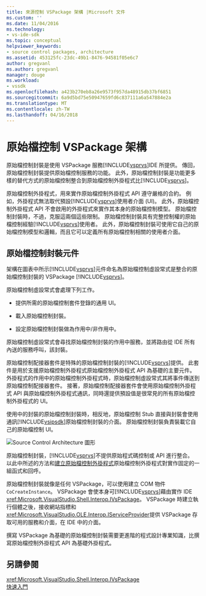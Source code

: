 ```yaml
---
title: 來源控制 VSPackage 架構 |Microsoft 文件
ms.custom: ''
ms.date: 11/04/2016
ms.technology:
- vs-ide-sdk
ms.topic: conceptual
helpviewer_keywords:
- source control packages, architecture
ms.assetid: 453125fc-23dc-49b1-8476-94581f05e6c7
author: gregvanl
ms.author: gregvanl
manager: douge
ms.workload:
- vssdk
ms.openlocfilehash: a423b270eb8a26e9573f957da48915db37bf6851
ms.sourcegitcommit: 6a9d5bd75e50947659fd6c837111a6a547884e2a
ms.translationtype: MT
ms.contentlocale: zh-TW
ms.lasthandoff: 04/16/2018
---
```

# <a name="source-control-vspackage-architecture"></a>原始檔控制 VSPackage 架構
原始檔控制封裝是使用 VSPackage 服務[!INCLUDE[vsprvs](../../code-quality/includes/vsprvs_md.md)]IDE 所提供。 傳回，原始檔控制封裝提供原始檔控制服務的功能。 此外，原始檔控制封裝是功能更多樣的替代方式的原始檔控制整合到原始檔控制外掛程式比[!INCLUDE[vsprvs](../../code-quality/includes/vsprvs_md.md)]。  
  
 原始檔控制外掛程式，用來實作原始檔控制外掛程式 API 遵守嚴格的合約。 例如，外掛程式無法取代預設[!INCLUDE[vsprvs](../../code-quality/includes/vsprvs_md.md)]使用者介面 (UI)。 此外，原始檔控制外掛程式 API 不會啟用的外掛程式來實作其本身的原始檔控制模型。 原始檔控制封裝時，不過，克服這兩個這些限制。 原始檔控制封裝具有完整控制權的原始檔控制經驗[!INCLUDE[vsprvs](../../code-quality/includes/vsprvs_md.md)]使用者。 此外，原始檔控制封裝可使用它自己的原始檔控制模型和邏輯，而且它可以定義所有原始檔控制相關的使用者介面。  
  
## <a name="source-control-package-components"></a>原始檔控制封裝元件  
 架構在圖表中所示[!INCLUDE[vsprvs](../../code-quality/includes/vsprvs_md.md)]元件命名為原始檔控制虛設常式是整合的原始檔控制封裝的 VSPackage [!INCLUDE[vsprvs](../../code-quality/includes/vsprvs_md.md)]。  
  
 原始檔控制虛設常式會處理下列工作。  
  
-   提供所需的原始檔控制套件登錄的通用 UI。  
  
-   載入原始檔控制封裝。  
  
-   設定原始檔控制封裝做為作用中/非作用中。  
  
 原始檔控制虛設常式會尋找原始檔控制封裝的作用中服務，並將路由從 IDE 所有內送的服務呼叫，該封裝。  
  
 原始檔控制配接器套件是特殊的原始檔控制封裝的[!INCLUDE[vsprvs](../../code-quality/includes/vsprvs_md.md)]提供。 此套件是用於支援原始檔控制外掛程式原始檔控制外掛程式 API 為基礎的主要元件。 外掛程式的作用中的原始檔控制外掛程式時，原始檔控制虛設常式其將事件傳送到原始檔控制配接器套件。 接著，原始檔控制配接器套件會使用原始檔控制外掛程式 API 與原始檔控制外掛程式通訊，同時還提供預設值是很常見的所有原始檔控制外掛程式的 UI。  
  
 使用中的封裝的原始檔控制封裝時，相反地，原始檔控制 Stub 直接與封裝會使用通訊[!INCLUDE[vsipsdk](../../extensibility/includes/vsipsdk_md.md)]原始檔控制封裝的介面。 原始檔控制封裝負責裝載它自己的原始檔控制 UI。  
  
 ![Source Control Architecture 圖形](../../extensibility/internals/media/vsipsccarch.gif "VSIPSCCArch")  
  
 原始檔控制封裝，[!INCLUDE[vsprvs](../../code-quality/includes/vsprvs_md.md)]不提供原始程式碼控制或 API 進行整合。 以此中所述的方法和[建立原始檔控制外掛程式](../../extensibility/internals/creating-a-source-control-plug-in.md)原始檔控制外掛程式對實作固定的一組函式和回呼。  
  
 原始檔控制封裝就像是任何 VSPackage，可以使用建立 COM 物件`CoCreateInstance`。 VSPackage 會使本身可[!INCLUDE[vsprvs](../../code-quality/includes/vsprvs_md.md)]藉由實作 IDE <xref:Microsoft.VisualStudio.Shell.Interop.IVsPackage>。 VSPackage 時建立執行個體之後，接收網站指標和<xref:Microsoft.VisualStudio.OLE.Interop.IServiceProvider>提供 VSPackage 存取可用的服務和介面，在 IDE 中的介面。  
  
 撰寫 VSPackage 為基礎的原始檔控制封裝需要更進階的程式設計專業知識，比撰寫原始檔控制外掛程式 API 為基礎外掛程式。  
  
## <a name="see-also"></a>另請參閱  
 <xref:Microsoft.VisualStudio.Shell.Interop.IVsPackage>   
 [快速入門](../../extensibility/internals/getting-started-with-source-control-vspackages.md)